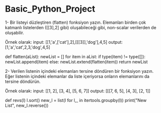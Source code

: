 # Basic_Python_Project

1- Bir listeyi düzleştiren (flatten) fonksiyon yazın. Elemanları birden çok katmanlı listelerden ([[3],2] gibi) oluşabileceği gibi, non-scalar verilerden de oluşabilir.

Örnek olarak:
input: [[1,'a',['cat'],2],[[[3]],'dog'],4,5]
output: [1,'a','cat',2,3,'dog',4,5]

def flatten(aList):
    newList = []
    for item in aList:
        if type(item) != type([]):
            newList.append(item)
        else:
            newList.extend(flatten(item))
    return newList
    
2- Verilen listenin içindeki elemanları tersine döndüren bir fonksiyon yazın. 
Eğer listenin içindeki elemanlar da liste içeriyorsa onların elemanlarını da tersine döndürün. 

Örnek olarak:
input: [[1, 2], [3, 4], [5, 6, 7]]
output: [[[7, 6, 5], [4, 3], [2, 1]]

def revs(l)
l.sort()
new_l = list(l for l,_ in itertools.groupby(l))
print("New List", new_l.reverse())
